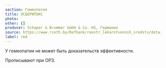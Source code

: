 ```yaml
---
section: Гомеопатия
title: ЭСБЕРИТОКС
photo:
other: []
producer: Schaper & Brummer GmbH & Co. KG, Германия
source: https://www.rceth.by/Refbank/reestr_lekarstvennih_sredstv/details/10356_15
label: red
---
```


У гомеопатии не может быть доказательств эффективности.

Прописывают при ОРЗ.
